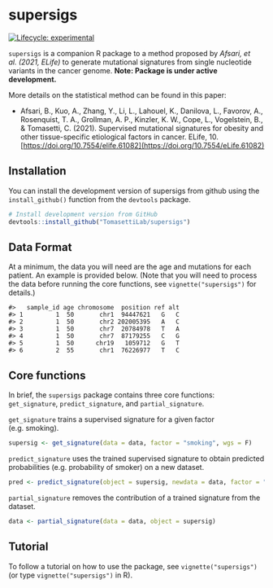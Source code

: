 
<!-- README.md is generated from README.Rmd. Please edit that file -->

# supersigs

<!-- badges: start -->

[![Lifecycle:
experimental](https://img.shields.io/badge/lifecycle-experimental-blue.svg)](https://www.tidyverse.org/lifecycle/#experimental)
<!-- [![CRAN Status](https://www.r-pkg.org/badges/version/pkgdown)](https://cran.r-project.org/package=pkgdown) -->
<!-- [![R build status](https://github.com/r-lib/pkgdown/workflows/R-CMD-check/badge.svg)](https://github.com/r-lib/supersigs/actions) -->
<!-- [![Codecov test coverage](https://codecov.io/gh/r-lib/pkgdown/branch/master/graph/badge.svg)](https://codecov.io/gh/r-lib/supersigs?branch=master) -->
<!-- badges: end -->

`supersigs` is a companion R package to a method proposed by *Afsari, et
al. (2021, ELife)* to generate mutational signatures from single
nucleotide variants in the cancer genome. **Note: Package is under
active development.**

More details on the statistical method can be found in this paper:

  - Afsari, B., Kuo, A., Zhang, Y., Li, L., Lahouel, K., Danilova, L.,
    Favorov, A., Rosenquist, T. A., Grollman, A. P., Kinzler, K. W.,
    Cope, L., Vogelstein, B., & Tomasetti, C. (2021). Supervised
    mutational signatures for obesity and other tissue-specific
    etiological factors in cancer. ELife, 10.
    [https://doi.org/10.7554/elife.61082](https://doi.org/10.7554/eLife.61082)

## Installation

You can install the development version of supersigs from github using
the `install_github()` function from the `devtools` package.

``` r
# Install development version from GitHub
devtools::install_github("TomasettiLab/supersigs")
```

## Data Format

At a minimum, the data you will need are the age and mutations for each
patient. An example is provided below. (Note that you will need to
process the data before running the core functions, see
`vignette("supersigs")` for details.)

    #>   sample_id age chromosome  position ref alt
    #> 1         1  50       chr1  94447621   G   C
    #> 2         1  50       chr2 202005395   A   C
    #> 3         1  50       chr7  20784978   T   A
    #> 4         1  50       chr7  87179255   C   G
    #> 5         1  50      chr19   1059712   G   T
    #> 6         2  55       chr1  76226977   T   C

## Core functions

In brief, the `supersigs` package contains three core functions:
`get_signature`, `predict_signature`, and `partial_signature`.

`get_signature` trains a supervised signature for a given factor
(e.g. smoking).

``` r
supersig <- get_signature(data = data, factor = "smoking", wgs = F)
```

`predict_signature` uses the trained supervised signature to obtain
predicted probabilities (e.g. probability of smoker) on a new dataset.

``` r
pred <- predict_signature(object = supersig, newdata = data, factor = "smoking")
```

`partial_signature` removes the contribution of a trained signature from
the dataset.

``` r
data <- partial_signature(data = data, object = supersig)
```

## Tutorial

To follow a tutorial on how to use the package, see
`vignette("supersigs")` (or type `vignette("supersigs")` in R).
